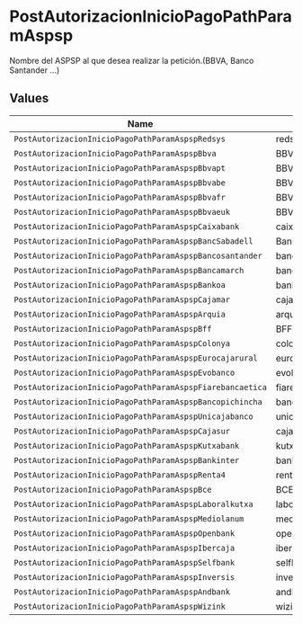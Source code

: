 # PostAutorizacionInicioPagoPathParamAspsp

Nombre del ASPSP al que desea realizar la petición.(BBVA, Banco Santander ...)


## Values

| Name                                                      | Value                                                     |
| --------------------------------------------------------- | --------------------------------------------------------- |
| `PostAutorizacionInicioPagoPathParamAspspRedsys`          | redsys                                                    |
| `PostAutorizacionInicioPagoPathParamAspspBbva`            | BBVA                                                      |
| `PostAutorizacionInicioPagoPathParamAspspBbvapt`          | BBVAPT                                                    |
| `PostAutorizacionInicioPagoPathParamAspspBbvabe`          | BBVABE                                                    |
| `PostAutorizacionInicioPagoPathParamAspspBbvafr`          | BBVAFR                                                    |
| `PostAutorizacionInicioPagoPathParamAspspBbvaeuk`         | BBVAEUK                                                   |
| `PostAutorizacionInicioPagoPathParamAspspCaixabank`       | caixabank                                                 |
| `PostAutorizacionInicioPagoPathParamAspspBancSabadell`    | BancSabadell                                              |
| `PostAutorizacionInicioPagoPathParamAspspBancosantander`  | bancosantander                                            |
| `PostAutorizacionInicioPagoPathParamAspspBancamarch`      | bancamarch                                                |
| `PostAutorizacionInicioPagoPathParamAspspBankoa`          | bankoa                                                    |
| `PostAutorizacionInicioPagoPathParamAspspCajamar`         | cajamar                                                   |
| `PostAutorizacionInicioPagoPathParamAspspArquia`          | arquia                                                    |
| `PostAutorizacionInicioPagoPathParamAspspBff`             | BFF                                                       |
| `PostAutorizacionInicioPagoPathParamAspspColonya`         | colonya                                                   |
| `PostAutorizacionInicioPagoPathParamAspspEurocajarural`   | eurocajarural                                             |
| `PostAutorizacionInicioPagoPathParamAspspEvobanco`        | evobanco                                                  |
| `PostAutorizacionInicioPagoPathParamAspspFiarebancaetica` | fiarebancaetica                                           |
| `PostAutorizacionInicioPagoPathParamAspspBancopichincha`  | bancopichincha                                            |
| `PostAutorizacionInicioPagoPathParamAspspUnicajabanco`    | unicajabanco                                              |
| `PostAutorizacionInicioPagoPathParamAspspCajasur`         | cajasur                                                   |
| `PostAutorizacionInicioPagoPathParamAspspKutxabank`       | kutxabank                                                 |
| `PostAutorizacionInicioPagoPathParamAspspBankinter`       | bankinter                                                 |
| `PostAutorizacionInicioPagoPathParamAspspRenta4`          | renta4                                                    |
| `PostAutorizacionInicioPagoPathParamAspspBce`             | BCE                                                       |
| `PostAutorizacionInicioPagoPathParamAspspLaboralkutxa`    | laboralkutxa                                              |
| `PostAutorizacionInicioPagoPathParamAspspMediolanum`      | mediolanum                                                |
| `PostAutorizacionInicioPagoPathParamAspspOpenbank`        | openbank                                                  |
| `PostAutorizacionInicioPagoPathParamAspspIbercaja`        | ibercaja                                                  |
| `PostAutorizacionInicioPagoPathParamAspspSelfbank`        | selfbank                                                  |
| `PostAutorizacionInicioPagoPathParamAspspInversis`        | inversis                                                  |
| `PostAutorizacionInicioPagoPathParamAspspAndbank`         | andbank                                                   |
| `PostAutorizacionInicioPagoPathParamAspspWizink`          | wizink                                                    |